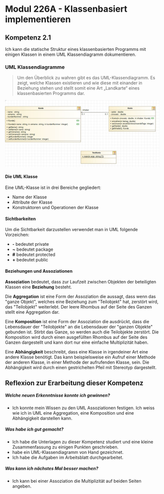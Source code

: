 # Modul 226A - Klassenbasiert implementieren
## Kompetenz 2.1
Ich kann die statische Struktur eines klassenbasierten Programms mit einigen Klassen in einem UML Klassendiagramm dokumentieren.

### UML Klassendiagramme
> Um den Überblick zu wahren gibt es das UML-Klassendiagramm. Es zeigt, welche Klassen existieren und wie diese mit einander in Beziehung stehen und stellt somit eine Art „Landkarte“ eines klassenbasierten Programms dar.

![UML-KLassendiagramm](./pictures/ModelioUmlKlassendiagramm.jpg)

#### Die UML Klasse
Eine UML-Klasse ist in drei Bereiche gegliedert:
- Name der Klasse
- Attribute der Klasse
- Konstruktoren und Operationen der Klasse

#### Sichtbarkeiten
Um die Sichtbarkeit darzustellen verwendet man in UML folgende Vorzeichen:
- **\-** bedeutet private
- **~** bedeutet package
- **\#** bedeutet protected
- **\+** bedeutet public

#### Beziehungen und Assoziationen
**Assoziation** bedeutet, dass zur Laufzeit zwischen Objekten der beteiligten Klassen eine **Beziehung** besteht.

Die **Aggregation** ist eine Form der Assoziation die aussagt, dass wenn das "ganze Objekt", welches eine Beziehung zum "Teilobjekt" hat, zerstört wird, das "Teilobjekt" weiterlebt.
Der leere Rhombus auf der Seite des Ganzen stellt eine Aggregation dar.

Eine **Komposition** ist eine Form der Assoziation die ausdrückt, dass die Lebensdauer der "Teilobjekte" an die Lebensdauer der "ganzen Objekte" gebunden ist. Stirbt das Ganze, so werden auch die Teilobjekte zerstört.
Die Komposition wird durch einen ausgefüllten Rhombus auf der Seite des Ganzen dargestellt und kann dort nur eine einfache Multiplizität haben.

Eine **Abhängigkeit** beschreibt, dass eine Klasse in irgendeiner Art eine andere Klasse benötigt. Das kann beispielsweise ein Aufruf einer Methode der anderen Klasse, in einer Methode der aufrufenden Klasse, sein.
Die Abhängigkeit wird durch einen gestrichelten Pfeil mit Stereotyp dargestellt.

## Reflexion zur Erarbeitung dieser Kompetenz

##### Welche neuen Erkenntnisse konnte ich gewinnen?
- Ich konnte mein Wissen zu den UML Assoziationen festigen. Ich weiss wie ich in UML eine Aggregation, eine Komposition und eine Abhängigkeit darstellen kann.

##### Was habe ich gut gemacht?
- Ich habe die Unterlagen zu dieser Kompetenz studiert und eine kleine Zusammenfassung zu einigen Punkten geschrieben.
- habe ein UML-Klassendiagramm von Hand gezeichnet.
- Ich habe die Aufgaben im Arbeitsblatt durchgearbeitet.

##### Was kann ich nächstes Mal besser machen?
- Ich kann bei einer Assoziation die Multiplizität auf beiden Seiten angeben.